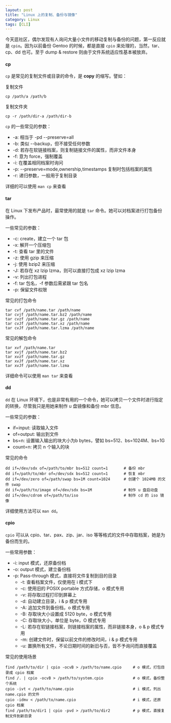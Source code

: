```yaml
---
layout: post
title: "Linux 上的复制、备份与镜像"
category: Linux
tags: [CLI]
---
```


今天逛社区，偶尔发现有人询问大量小文件的移动复制与备份的问题，第一反应就是 `cpio`。因为以前备份 Gentoo 的时候，都是直接 `cpio` 来处理的，当然，tar、cp、dd 也可。至于 dump & restore 则由于文件系统适应性基本被放弃。

#### cp

`cp` 是常见的复制文件或目录的命令，是 **copy** 的缩写。譬如：

<!-- more -->
复制文件

    cp /path/a /path/b

复制文件夹

    cp -r /path/dir-a /path/dir-b

`cp` 的一些常见的参数：

- -a: 相当于 -pd --preserve=all
- -b: 类似 --backup，但不接受任何参数
- -d: 若存在软链接档案，则复制链接文件的属性，而非文件本身
- -f: 意为 force，强制覆盖
- -i: 在覆盖相同档案时询问
- -p: --preserve=mode,ownership,timestamps 复制时包括档案的属性
- -r: 递归参数，一般用于复制目录

详细的可以使用 `man cp` 来查看

#### tar

在 Linux 下发布产品时，最常使用的就是 `tar` 命令。她可以对档案进行打包备份操作。

一些常见的参数：

- -c: create，建立一个 tar 包
- -x: 解开一个压缩包
- -t: 查看 tar 里的文件
- -z: 使用 gzip 来压缩
- -j: 使用 bzip2 来压缩
- -J: 若存在 xz lzip lzma，则可以直接打包成 xz lzip lzma
- -v: 列出打包进程
- -f: tar 包名，-f 参数后需紧跟 tar 包名
- -p: 保留文件权限

常见的打包命令

    tar cvf /path/name.tar /path/name
    tar cvjf /path/name.tar.bz2 /path/name
    tar cvzf /path/name.tar.gz /path/name
    tar cvJf /path/name.tar.xz /path/name
    tar cvJf /path/name.tar.lzma /path/name

常见的解包命令

    tar xvf /path/name.tar
    tar xvjf /path/name.tar.bz2
    tar xvzf /path/name.tar.gz
    tar xvJf /path/name.tar.xz
    tar xvJf /path/name.tar.lzma

详细命令可以使用 `man tar` 来查看

#### dd

`dd` 在 Linux 环境下，也是非常有用的一个命令，她可以拷贝一个文件时进行指定的转换，尽管我只是用她来制作 u 盘镜像和备份 mbr 信息。

一些常见的参数：

- if=input: 读取输入文件
- of=output: 输出到文件
- bs=n: 设置输入输出的块大小为b bytes，譬如 bs=512、bs=1024M、bs=1G
- count=n: 拷贝 n 个输入的块

常见的命令

    dd if=/dev/sdx of=/path/to/mbr bs=512 count=1       # 备份 mbr
    dd if=/path/to/mbr of=/dev/sdx bs=512 count=1       # 恢复 mbr
    dd if=/dev/zero of=/path/swap bs=1M count=1024      # 创建个 1024MB 的文件 swap
    dd if=/path/to/image of=/dev/sdx bs=1M              # 制作 u 盘启动盘
    dd if=/dev/cdrom of=/path/to/iso                    # 制作 cd 的 iso 镜像

详细使用方法可以 `man dd`。

#### cpio

`cpio` 可以从 cpio、tar、pax、zip、jar、iso 等等格式的文件中存取档案，她是为备份而生的。

一些常用参数：

- -i: input 模式，还原备份档
- -o: output 模式，建立备份档
- -p: Pass-through 模式，直接将文件复制到目的目录
    - -t: 查看档案文件，仅使用在 i 模式下
    - -c: 使用旧的 POSIX portable 方式存储，o 模式专用
    - -v: 将存取过程打印到屏幕上
    - -d: 自动建立目录，i & p 模式专用
    - -A: 追加文件到备份档，o 模式专用
    - -B: 存取块大小设置成 5120 byte，o 模式专用
    - -C: 存取块大小，单位是 byte，O 模式专用
    - -L: 若存在软链接档案，则链接档案的属性，而非链接本身，o & p 模式专用
    - -m: 创建文件时，保留以前文件的修改时间，i & p 模式专用
    - -u: 置换所有文件，不论日期时间的新旧与否，皆不予询问而直接覆盖

常见的使用场景

    find /path/to/dir | cpio -ocvB > /path/to/name.cpio     # o 模式，打包目录成 cpio 档案
    find /. | cpio -ocvB > /path/to/system.cpio             # o 模式，备份整个系统
    cpio -ivt < /path/to/name.cpio                          # i 模式，列出 name.cpio 的文件
    cpio -idmv < /path/to/name.cpio                         # i 模式，还原 cpio 档案
    find /path/to/dir1 | cpio -pvd > /path/to/dir2          # p 模式，直接复制文件到新目录
